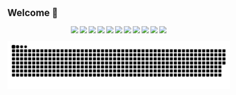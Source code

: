 ###
<h2>Welcome 👋</h2>
<div align="center"> 
  <img width=6% src="https://cdn.jsdelivr.net/gh/devicons/devicon/icons/nodejs/nodejs-original-wordmark.svg" />
  <img width=6% src="https://cdn.jsdelivr.net/gh/devicons/devicon/icons/html5/html5-plain-wordmark.svg" />
  <img width=6% src="https://cdn.jsdelivr.net/gh/devicons/devicon/icons/css3/css3-plain-wordmark.svg" />
  <img width=6% src="https://cdn.jsdelivr.net/gh/devicons/devicon/icons/javascript/javascript-original.svg" />
  <img width=6% src="https://cdn.jsdelivr.net/gh/devicons/devicon/icons/react/react-original.svg" />
  <img width=6% src="https://cdn.jsdelivr.net/gh/devicons/devicon/icons/redux/redux-original.svg" />
  <img width=6% src="https://cdn.jsdelivr.net/gh/devicons/devicon/icons/python/python-original-wordmark.svg" />
  <img width=6% src="https://cdn.jsdelivr.net/gh/devicons/devicon/icons/vscode/vscode-original.svg" />
  <img width=6%  src="https://cdn.jsdelivr.net/gh/devicons/devicon/icons/mysql/mysql-original.svg" />
  <img width=6% src="https://cdn.jsdelivr.net/gh/devicons/devicon/icons/mongodb/mongodb-original-wordmark.svg" />
  <img width=6% src="https://cdn.jsdelivr.net/gh/devicons/devicon/icons/git/git-original.svg" />

</div>
 
  ![Snake animation](https://github.com/olucaslevi/olucaslevi/blob/output/github-contribution-grid-snake.svg)
 
